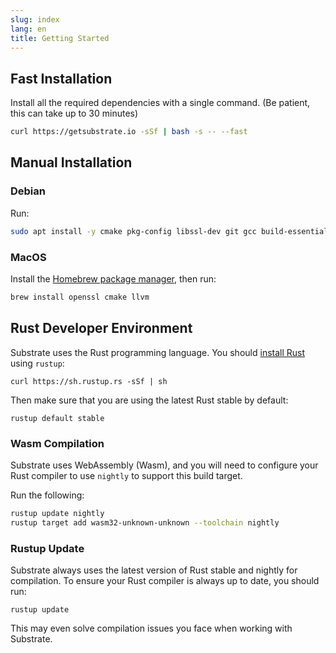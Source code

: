 ```yaml
---
slug: index
lang: en
title: Getting Started
---
```


## Fast Installation

Install all the required dependencies with a single command. (Be patient, this can take up to 30 minutes)

```bash
curl https://getsubstrate.io -sSf | bash -s -- --fast
```

## Manual Installation

### Debian

Run:

```bash
sudo apt install -y cmake pkg-config libssl-dev git gcc build-essential clang libclang-dev
```

### MacOS

Install the [Homebrew package manager](https://brew.sh/), then run:

```bash
brew install openssl cmake llvm
```
## Rust Developer Environment

Substrate uses the Rust programming language. You should [install Rust](https://www.rust-lang.org/tools/install) using `rustup`:

```
curl https://sh.rustup.rs -sSf | sh
```

Then make sure that you are using the latest Rust stable by default:

```
rustup default stable
```

### Wasm Compilation

Substrate uses WebAssembly (Wasm), and you will need to configure your Rust compiler to use `nightly` to support this build target.

Run the following:

```bash
rustup update nightly
rustup target add wasm32-unknown-unknown --toolchain nightly
```

### Rustup Update

Substrate always uses the latest version of Rust stable and nightly for compilation. To ensure your Rust compiler is always up to date, you should run:

```
rustup update
```

This may even solve compilation issues you face when working with Substrate.
